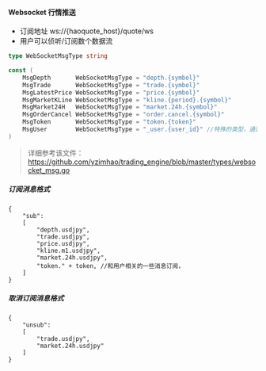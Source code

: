 #### Websocket 行情推送

  - 订阅地址 ws://{haoquote_host}/quote/ws
  - 用户可以侦听/订阅数个数据流

```go
type WebSocketMsgType string

const (
	MsgDepth       WebSocketMsgType = "depth.{symbol}"
	MsgTrade       WebSocketMsgType = "trade.{symbol}"
	MsgLatestPrice WebSocketMsgType = "price.{symbol}"
	MsgMarketKLine WebSocketMsgType = "kline.{period}.{symbol}"
	MsgMarket24H   WebSocketMsgType = "market.24h.{symbol}"
	MsgOrderCancel WebSocketMsgType = "order.cancel.{symbol}"
	MsgToken       WebSocketMsgType = "token.{token}"
	MsgUser        WebSocketMsgType = "_user.{user_id}" //特殊的类型，通过后端程序设置的属性
)
```
> 详细参考该文件： https://github.com/yzimhao/trading_engine/blob/master/types/websocket_msg.go


##### 订阅消息格式
```
{
    "sub":
    [
        "depth.usdjpy",
        "trade.usdjpy",
        "price.usdjpy",
        "kline.m1.usdjpy",
        "market.24h.usdjpy",
        "token." + token, //和用户相关的一些消息订阅，
    ]
}
```

##### 取消订阅消息格式
```
{
    "unsub":
    [
        "trade.usdjpy",
        "market.24h.usdjpy"
    ]
}
```